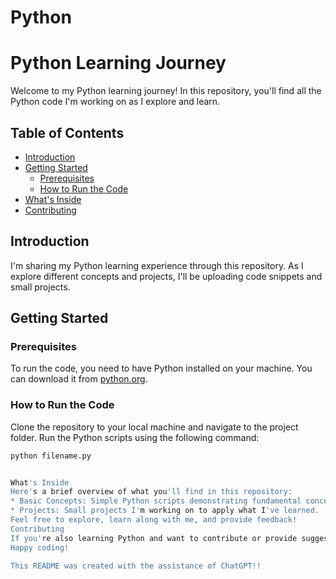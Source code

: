 # Python


# Python Learning Journey

Welcome to my Python learning journey! In this repository, you'll find all the Python code I'm working on as I explore and learn.

## Table of Contents

- [Introduction](#introduction)
- [Getting Started](#getting-started)
  - [Prerequisites](#prerequisites)
  - [How to Run the Code](#how-to-run-the-code)
- [What's Inside](#whats-inside)
- [Contributing](#contributing)


## Introduction

I'm sharing my Python learning experience through this repository. As I explore different concepts and projects, I'll be uploading code snippets and small projects.

## Getting Started

### Prerequisites

To run the code, you need to have Python installed on your machine. You can download it from [python.org](https://www.python.org/).

### How to Run the Code

Clone the repository to your local machine and navigate to the project folder. Run the Python scripts using the following command:

```bash
python filename.py


What's Inside
Here's a brief overview of what you'll find in this repository:
* Basic Concepts: Simple Python scripts demonstrating fundamental concepts.
* Projects: Small projects I'm working on to apply what I've learned.
Feel free to explore, learn along with me, and provide feedback!
Contributing
If you're also learning Python and want to contribute or provide suggestions, feel free to open an issue or submit a pull request. Let's learn together!
Happy coding!

This README was created with the assistance of ChatGPT!!
